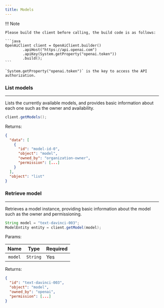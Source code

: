 ```yaml
---
title: Models
---
```


!!! Note

    Please build the client before calling, the build code is as follows:

    ```java
    OpenAiClient client = OpenAiClient.builder()
            .apiHost("https://api.openai.com")
            .apiKey(System.getProperty("openai.token"))
            .build();
    ```

    `System.getProperty("openai.token")` is the key to access the API authorization.

### List models

---

Lists the currently available models, and provides basic information about each one such as the owner and availability.

```java
client.getModels();
```

Returns:

```json
{
  "data": [
    {
      "id": "model-id-0",
      "object": "model",
      "owned_by": "organization-owner",
      "permission": [...]
    }
  ],
  "object": "list"
}
```

### Retrieve model

---

Retrieves a model instance, providing basic information about the model such as the owner and permissioning.

```java
String model = "text-davinci-003";
ModelEntity entity = client.getModel(model);
```

Params:

|  Name   |   Type   | Required |
|:-------:|:--------:|----------|
| `model` | `String` | Yes      |

Returns:

```json
{
  "id": "text-davinci-003",
  "object": "model",
  "owned_by": "openai",
  "permission": [...]
}
```
